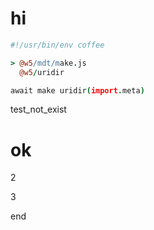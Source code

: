 [‼️]: ✏️test/test.mdt

# hi

```coffee
#!/usr/bin/env coffee

> @w5/mdt/make.js
  @w5/uridir

await make uridir(import.meta)
```

test_not_exist

<h1>ok</h1><p>2</p><p>3</p>
end
